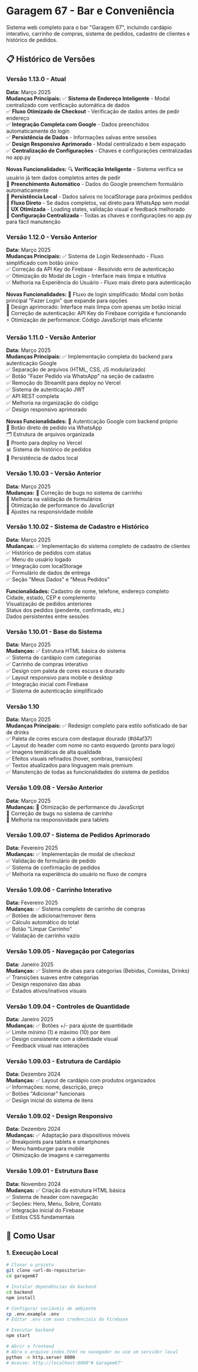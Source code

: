 # Garagem 67 - Bar e Conveniência

Sistema web completo para o bar "Garagem 67", incluindo cardápio interativo, carrinho de compras, sistema de pedidos, cadastro de clientes e histórico de pedidos.

## 📋 Histórico de Versões

### Versão 1.13.0 - Atual
**Data:** Março 2025  
**Mudanças Principais:**
✅ **Sistema de Endereço Inteligente** - Modal centralizado com verificação automática de dados  
✅ **Fluxo Otimizado de Checkout** - Verificação de dados antes de pedir endereço  
✅ **Integração Completa com Google** - Dados preenchidos automaticamente do login  
✅ **Persistência de Dados** - Informações salvas entre sessões  
✅ **Design Responsivo Aprimorado** - Modal centralizado e bem espaçado  
✅ **Centralização de Configurações** - Chaves e configurações centralizadas no app.py

**Novas Funcionalidades:**
🔍 **Verificação Inteligente** - Sistema verifica se usuário já tem dados completos antes de pedir  
📝 **Preenchimento Automático** - Dados do Google preenchem formulário automaticamente  
💾 **Persistência Local** - Dados salvos no localStorage para próximos pedidos  
🎯 **Fluxo Direto** - Se dados completos, vai direto para WhatsApp sem modal  
📱 **UX Otimizada** - Loading states, validação visual e feedback melhorado  
🔧 **Configuração Centralizada** - Todas as chaves e configurações no app.py para fácil manutenção

### Versão 1.12.0 - Versão Anterior
**Data:** Março 2025  
**Mudanças Principais:**
✅ Sistema de Login Redesenhado - Fluxo simplificado com botão único  
✅ Correção da API Key do Firebase - Resolvido erro de autenticação  
✅ Otimização do Modal de Login - Interface mais limpa e intuitiva  
✅ Melhoria na Experiência do Usuário - Fluxo mais direto para autenticação

**Novas Funcionalidades:**
🔐 Fluxo de login simplificado: Modal com botão principal "Fazer Login" que expande para opções  
🎨 Design aprimorado: Interface mais limpa com apenas um botão inicial  
🚀 Correção de autenticação: API Key do Firebase corrigida e funcionando  
⚡ Otimização de performance: Código JavaScript mais eficiente

### Versão 1.11.0 - Versão Anterior
**Data:** Março 2025  
**Mudanças Principais:**
✅ Implementação completa do backend para autenticação Google  
✅ Separação de arquivos (HTML, CSS, JS modularizado)  
✅ Botão "Fazer Pedido via WhatsApp" na seção de cadastro  
✅ Remoção do Streamlit para deploy no Vercel  
✅ Sistema de autenticação JWT  
✅ API REST completa  
✅ Melhoria na organização do código  
✅ Design responsivo aprimorado

**Novas Funcionalidades:**
🔐 Autenticação Google com backend próprio  
📱 Botão direto de pedido via WhatsApp  
🗂 Estrutura de arquivos organizada  
🚀 Pronto para deploy no Vercel  
📊 Sistema de histórico de pedidos  
💾 Persistência de dados local

### Versão 1.10.03 - Versão Anterior
**Data:** Março 2025  
**Mudanças:**
🔄 Correção de bugs no sistema de carrinho  
🔄 Melhoria na validação de formulários  
🔄 Otimização de performance do JavaScript  
🔄 Ajustes na responsividade mobile

### Versão 1.10.02 - Sistema de Cadastro e Histórico
**Data:** Março 2025  
**Mudanças:**
✅ Implementação do sistema completo de cadastro de clientes  
✅ Histórico de pedidos com status  
✅ Menu do usuário logado  
✅ Integração com localStorage  
✅ Formulário de dados de entrega  
✅ Seção "Meus Dados" e "Meus Pedidos"

**Funcionalidades:**
Cadastro de nome, telefone, endereço completo  
Cidade, estado, CEP e complemento  
Visualização de pedidos anteriores  
Status dos pedidos (pendente, confirmado, etc.)  
Dados persistentes entre sessões

### Versão 1.10.01 - Base do Sistema
**Data:** Março 2025  
**Mudanças:**
✅ Estrutura HTML básica do sistema  
✅ Sistema de cardápio com categorias  
✅ Carrinho de compras interativo  
✅ Design com paleta de cores escura e dourado  
✅ Layout responsivo para mobile e desktop  
✅ Integração inicial com Firebase  
✅ Sistema de autenticação simplificado

### Versão 1.10
**Data:** Março 2025  
**Mudanças Principais:**
✅ Redesign completo para estilo sofisticado de bar de drinks  
✅ Paleta de cores escura com destaque dourado (#d4af37)  
✅ Layout do header com nome no canto esquerdo (pronto para logo)  
✅ Imagens temáticas de alta qualidade  
✅ Efeitos visuais refinados (hover, sombras, transições)  
✅ Textos atualizados para linguagem mais premium  
✅ Manutenção de todas as funcionalidades do sistema de pedidos

### Versão 1.09.08 - Versão Anterior
**Data:** Março 2025  
**Mudanças:**
🔄 Otimização de performance do JavaScript  
🔄 Correção de bugs no sistema de carrinho  
🔄 Melhoria na responsividade para tablets

### Versão 1.09.07 - Sistema de Pedidos Aprimorado
**Data:** Fevereiro 2025  
**Mudanças:**
✅ Implementação de modal de checkout  
✅ Validação de formulário de pedido  
✅ Sistema de confirmação de pedidos  
✅ Melhoria na experiência do usuário no fluxo de compra

### Versão 1.09.06 - Carrinho Interativo
**Data:** Fevereiro 2025  
**Mudanças:**
✅ Sistema completo de carrinho de compras  
✅ Botões de adicionar/remover itens  
✅ Cálculo automático do total  
✅ Botão "Limpar Carrinho"  
✅ Validação de carrinho vazio

### Versão 1.09.05 - Navegação por Categorias
**Data:** Janeiro 2025  
**Mudanças:**
✅ Sistema de abas para categorias (Bebidas, Comidas, Drinks)  
✅ Transições suaves entre categorias  
✅ Design responsivo das abas  
✅ Estados ativos/inativos visuais

### Versão 1.09.04 - Controles de Quantidade
**Data:** Janeiro 2025  
**Mudanças:**
✅ Botões +/- para ajuste de quantidade  
✅ Limite mínimo (1) e máximo (10) por item  
✅ Design consistente com a identidade visual  
✅ Feedback visual nas interações

### Versão 1.09.03 - Estrutura de Cardápio
**Data:** Dezembro 2024  
**Mudanças:**
✅ Layout de cardápio com produtos organizados  
✅ Informações: nome, descrição, preço  
✅ Botões "Adicionar" funcionais  
✅ Design inicial do sistema de itens

### Versão 1.09.02 - Design Responsivo
**Data:** Dezembro 2024  
**Mudanças:**
✅ Adaptação para dispositivos móveis  
✅ Breakpoints para tablets e smartphones  
✅ Menu hamburger para mobile  
✅ Otimização de imagens e carregamento

### Versão 1.09.01 - Estrutura Base
**Data:** Novembro 2024  
**Mudanças:**
✅ Criação da estrutura HTML básica  
✅ Sistema de header com navegação  
✅ Seções: Hero, Menu, Sobre, Contato  
✅ Integração inicial do Firebase  
✅ Estilos CSS fundamentais

## 🚀 Como Usar

### 1. Execução Local
```bash
# Clonar o projeto
git clone <url-do-repositorio>
cd garagem67

# Instalar dependências do backend
cd backend
npm install

# Configurar variáveis de ambiente
cp .env.example .env
# Editar .env com suas credenciais do Firebase

# Executar backend
npm start

# Abrir o frontend
# Abra o arquivo index.html no navegador ou use um servidor local
python -m http.server 8000
# Acesse: http://localhost:8000"# Garagem67" 
